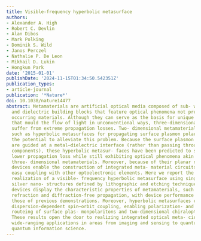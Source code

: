```yaml
---
title: Visible-frequency hyperbolic metasurface
authors:
- Alexander A. High
- Robert C. Devlin
- Alan Dibos
- Mark Polking
- Dominik S. Wild
- Janos Perczel
- Nathalie P. De Leon
- Mikhail D. Lukin
- Hongkun Park
date: '2015-01-01'
publishDate: '2024-11-15T01:34:50.542351Z'
publication_types:
- article-journal
publication: '*Nature*'
doi: 10.1038/nature14477
abstract: Metamaterials are artificial optical media composed of sub- wavelength metallic
  and dielectric building blocks that feature optical phenomena not present in naturally
  occurring materials. Although they can serve as the basis for unique optical devices
  that mould the flow of light in unconventional ways, three-dimensional metamaterials
  suffer from extreme propagation losses. Two- dimensional metamaterials (metasurfaces)
  such as hyperbolic metasurfaces for propagating surface plasmon polaritons have
  the potential to alleviate this problem. Because the surface plasmon polaritons
  are guided at a metal–dielectric interface (rather than passing through metallic
  components), these hyperbolic metasur- faces have been predicted to suffer much
  lower propagation loss while still exhibiting optical phenomena akin to those in
  three- dimensional metamaterials. Moreover, because of their planar nature, these
  devices enable the construction of integrated meta- material circuits as well as
  easy coupling with other optoelectronic elements. Here we report the experimental
  realization of a visible- frequency hyperbolic metasurface using single-crystal
  silver nano- structures defined by lithographic and etching techniques. The resulting
  devices display the characteristic properties of metamaterials, such as negative
  refraction and diffraction-free propagation, with device performance greatly exceeding
  those of previous demonstrations. Moreover, hyperbolic metasurfaces exhibit strong,
  dispersion-dependent spin–orbit coupling, enabling polarization- and wavelength-dependent
  routeing of surface plas- monpolaritons and two-dimensional chiraloptical components.
  These results open the door to realizing integrated optical meta- circuits, with
  wide-ranging applications in areas from imaging and sensing to quantum optics and
  quantum information science.
---
```


